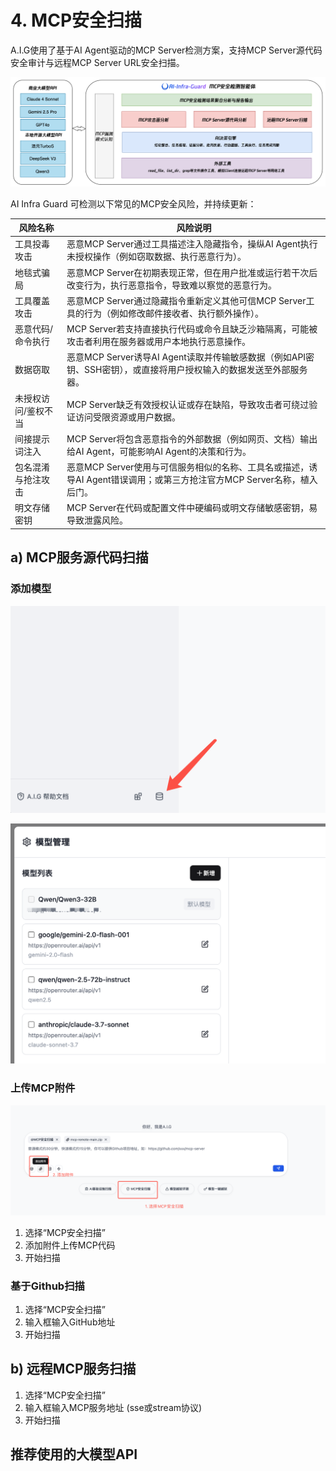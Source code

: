 # 4. MCP安全扫描

A.I.G使用了基于AI Agent驱动的MCP Server检测方案，支持MCP Server源代码安全审计与远程MCP Server URL安全扫描。

<img src= "./assets/mcp-scan.png">

AI Infra Guard 可检测以下常见的MCP安全风险，并持续更新：

| 风险名称             | 风险说明                                                                                                                                                                                                 |
|----------------------|---------------------------------------------------------------------------------------------------------------------------------------------------------------------------------------------------------|
| 工具投毒攻击         | 恶意MCP Server通过工具描述注入隐藏指令，操纵AI Agent执行未授权操作（例如窃取数据、执行恶意行为）。                                                                                                           |
| 地毯式骗局           | 恶意MCP Server在初期表现正常，但在用户批准或运行若干次后改变行为，执行恶意指令，导致难以察觉的恶意行为。                                                                                                     |
| 工具覆盖攻击         | 恶意MCP Server通过隐藏指令重新定义其他可信MCP Server工具的行为（例如修改邮件接收者、执行额外操作）。                                                                                                         |
| 恶意代码/命令执行    | MCP Server若支持直接执行代码或命令且缺乏沙箱隔离，可能被攻击者利用在服务器或用户本地执行恶意操作。                                                                                                       |
| 数据窃取             | 恶意MCP Server诱导AI Agent读取并传输敏感数据（例如API密钥、SSH密钥），或直接将用户授权输入的数据发送至外部服务器。                                                                                             |
| 未授权访问/鉴权不当  | MCP Server缺乏有效授权认证或存在缺陷，导致攻击者可绕过验证访问受限资源或用户数据。                                                                                                                       |
| 间接提示词注入       | MCP Server将包含恶意指令的外部数据（例如网页、文档）输出给AI Agent，可能影响AI Agent的决策和行为。                                                                                                               |
| 包名混淆与抢注攻击   | 恶意MCP Server使用与可信服务相似的名称、工具名或描述，诱导AI Agent错误调用；或第三方抢注官方MCP Server名称，植入后门。                                                                                       |
| 明文存储密钥         | MCP Server在代码或配置文件中硬编码或明文存储敏感密钥，易导致泄露风险。                                                                                                                                 |

## a) MCP服务源代码扫描

### 添加模型

![image-20250717174655353](./assets/image-20250717174655353.png)

![image-20250717174848903](./assets/image-20250717174848903.png)

### 上传MCP附件

![image-20250717175052093](./assets/image-20250717175052093.png)

1. 选择“MCP安全扫描”
2. 添加附件上传MCP代码
3. 开始扫描

### 基于Github扫描

1. 选择“MCP安全扫描”
2. 输入框输入GitHub地址
3. 开始扫描

## b) 远程MCP服务扫描

1. 选择“MCP安全扫描”
2. 输入框输入MCP服务地址 (sse或stream协议)
3. 开始扫描


## 推荐使用的大模型API